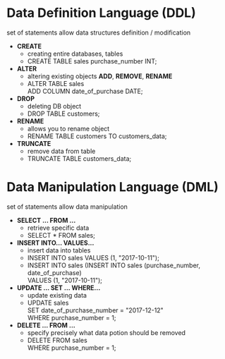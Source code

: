 # Data Definition Language (DDL)

set of statements allow data structures definition / modification

-  **CREATE**
   -  creating entire databases, tables
   -  CREATE TABLE sales purchase_number INT;
-  **ALTER**
   -  altering existing objects **ADD**, **REMOVE**, **RENAME**
   -  ALTER TABLE sales  
      ADD COLUMN date_of_purchase DATE;
-  **DROP**
   -  deleting DB object
   -  DROP TABLE customers;
-  **RENAME**
   -  allows you to rename object
   -  RENAME TABLE customers TO customers_data;
-  **TRUNCATE**
   -  remove data from table
   -  TRUNCATE TABLE customers_data;

# Data Manipulation Language (DML)

set of statements allow data manipulation

-  **SELECT ... FROM ...**
   -  retrieve specific data
   -  SELECT \* FROM sales;
-  **INSERT INTO... VALUES...**
   -  insert data into tables
   -  INSERT INTO sales VALUES (1, "2017-10-11");
   -  INSERT INTO sales (INSERT INTO sales (purchase_number, date_of_purchase)  
      VALUES (1, "2017-10-11");
-  **UPDATE ... SET ... WHERE...**
   -  update existing data
   -  UPDATE sales  
      SET date_of_purchase_number = "2017-12-12"  
      WHERE purchase_number = 1;
-  **DELETE ... FROM ...**
   -  specify precisely what data potion should be removed
   -  DELETE FROM sales  
      WHERE purchase_number = 1;
